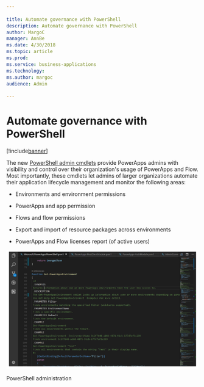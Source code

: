 ```yaml
---

title: Automate governance with PowerShell
description: Automate governance with PowerShell
author: MargoC
manager: AnnBe
ms.date: 4/30/2018
ms.topic: article
ms.prod: 
ms.service: business-applications
ms.technology: 
ms.author: margoc
audience: Admin

---
```

#  Automate governance with PowerShell




[!include[banner](../../../includes/banner.md)]

The new [PowerShell admin cmdlets](https://powerapps.microsoft.com/blog/)
provide PowerApps admins with visibility and control over their organization's
usage of PowerApps and Flow. Most importantly, these cmdlets let admins of
larger organizations automate their application lifecycle management and monitor
the following areas:

-   Environments and environment permissions

-   PowerApps and app permission

-   Flows and flow permissions

-   Export and import of resource packages across environments

-   PowerApps and Flow licenses report (of active users)

![A screenshot of PowerShell administration](media/automate-governance-powershell-1.png "A screenshot of PowerShell administration")
<!-- Picture 12 -->


PowerShell administration


